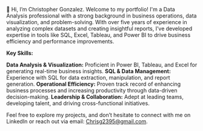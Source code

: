 👋 Hi, I’m Christopher Gonzalez. Welcome to my portfolio! I'm a Data Analysis professional with a strong background in business operations, data visualization, and problem-solving. With over five years of experience in analyzing complex datasets and creating insightful reports, I’ve developed expertise in tools like SQL, Excel, Tableau, and Power BI to drive business efficiency and performance improvements.

**Key Skills:**

**Data Analysis & Visualization:** Proficient in Power BI, Tableau, and Excel for generating real-time business insights.
**SQL & Data Management:** Experience with SQL for data extraction, manipulation, and report generation.
**Operational Efficiency:** Proven track record of enhancing business processes and increasing productivity through data-driven decision-making.
**Leadership & Collaboration:** Adept at leading teams, developing talent, and driving cross-functional initiatives.

Feel free to explore my projects, and don’t hesitate to connect with me on LinkedIn or reach out via email: Chrisg2395@gmail.com.
